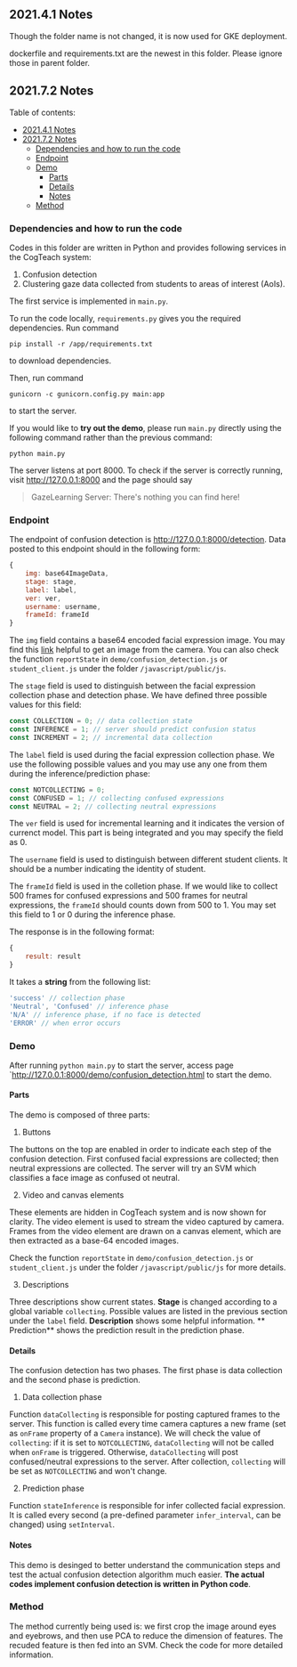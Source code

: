 ## 2021.4.1 Notes

Though the folder name is not changed, it is now used for GKE deployment.

dockerfile and requirements.txt are the newest in this folder. Please ignore those in parent folder.

## 2021.7.2 Notes

Table of contents:
- [2021.4.1 Notes](#202141-notes)
- [2021.7.2 Notes](#202172-notes)
  - [Dependencies and how to run the code](#dependencies-and-how-to-run-the-code)
  - [Endpoint](#endpoint)
  - [Demo](#demo)
    - [Parts](#parts)
    - [Details](#details)
    - [Notes](#notes)
  - [Method](#method)

### Dependencies and how to run the code

Codes in this folder are written in Python and provides following services in the CogTeach system:

1. Confusion detection
2. Clustering gaze data collected from students to areas of interest (AoIs).

The first service is implemented in `main.py`.

To run the code locally, `requirements.py` gives you the required dependencies. Run command

```
pip install -r /app/requirements.txt
```

to download dependencies.

Then, run command

```
gunicorn -c gunicorn.config.py main:app
```

to start the server.

If you would like to **try out the demo**, please run `main.py` directly using the following command rather than the
previous command:

```
python main.py
```

The server listens at port 8000. To check if the server is correctly running, visit http://127.0.0.1:8000 and the page
should say
> GazeLearning Server: There's nothing you can find here!

### Endpoint

The endpoint of confusion detection is http://127.0.0.1:8000/detection. Data posted to this endpoint should in the
following form:

```javascript
{
    img: base64ImageData, 
    stage: stage, 
    label: label, 
    ver: ver,
    username: username,
    frameId: frameId
}
```

The `img` field contains a base64 encoded facial expression image. You may find
this [link](https://stackoverflow.com/questions/61154353/capture-image-from-webcam-and-convert-to-base64-in-javascript)
helpful to get an image from the camera. You can also check the function `reportState` in `demo/confusion_detection.js`
or `student_client.js` under the folder `/javascript/public/js`.

The `stage` field is used to distinguish between the facial expression collection phase and detection phase. We have
defined three possible values for this field:

```javascript
const COLLECTION = 0; // data collection state
const INFERENCE = 1; // server should predict confusion status
const INCREMENT = 2; // incremental data collection
```

The `label` field is used during the facial expression collection phase. We use the following possible values and you
may use any one from them during the inference/prediction phase:

```javascript
const NOTCOLLECTING = 0;
const CONFUSED = 1; // collecting confused expressions
const NEUTRAL = 2; // collecting neutral expressions
```

The `ver` field is used for incremental learning and it indicates the version of currenct model. This part is being
integrated and you may specify the field as 0.

The `username` field is used to distinguish between different student clients. It should be a number indicating the
identity of student.

The `frameId` field is used in the colletion phase. If we would like to collect 500 frames for confused expressions and
500 frames for neutral expressions, the `frameId` should counts down from 500 to 1. You may set this field to 1 or 0
during the inference phase.

The response is in the following format:

```javascript
{
    result: result
}
```

It takes a **string** from the following list:

```javascript
'success' // collection phase
'Neutral', 'Confused' // inference phase
'N/A' // inference phase, if no face is detected
'ERROR' // when error occurs
```

### Demo

After running `python main.py` to start the server, access page `http://127.0.0.1:8000/demo/confusion_detection.html to
start the demo.

#### Parts

The demo is composed of three parts:

1. Buttons

The buttons on the top are enabled in order to indicate each step of the confusion detection. First confused facial
expressions are collected; then neutral expressions are collected. The server will try an SVM which classifies a face
image as confused ot neutral.

2. Video and canvas elements

These elements are hidden in CogTeach system and is now shown for clarity. The video element is used to stream the video
captured by camera. Frames from the video element are drawn on a canvas element, which are then extracted as a base-64
encoded images.

Check the function `reportState` in `demo/confusion_detection.js`
or `student_client.js` under the folder `/javascript/public/js` for more details.

3. Descriptions

Three descriptions show current states. **Stage** is changed according to a global variable `collecting`. Possible
values are listed in the previous section under the `label` field. **Description** shows some helpful information. **
Prediction** shows the prediction result in the prediction phase.

#### Details

The confusion detection has two phases. The first phase is data collection and the second phase is prediction.

1. Data collection phase

Function `dataCollecting` is responsible for posting captured frames to the server. This function is called every time
camera captures a new frame (set as `onFrame` property of a `Camera` instance). We will check the value of `collecting`:
if it is set to `NOTCOLLECTING`, `dataCollecting` will not be called when `onFrame` is triggered.
Otherwise, `dataCollecting` will post confused/neutral expressions to the server. After collection, `collecting` will be
set as `NOTCOLLECTING` and won't change.

2. Prediction phase

Function `stateInference` is responsible for infer collected facial expression. It is called every second (a pre-defined
parameter `infer_interval`, can be changed) using `setInterval`.

#### Notes

This demo is desinged to better understand the communication steps and test the actual confusion detection algorithm
much easier. **The actual codes implement confusion detection is written in Python code**.

### Method

The method currently being used is: we first crop the image around eyes and eyebrows, and then use PCA to reduce the
dimension of features. The recuded feature is then fed into an SVM. Check the code for more detailed information.

